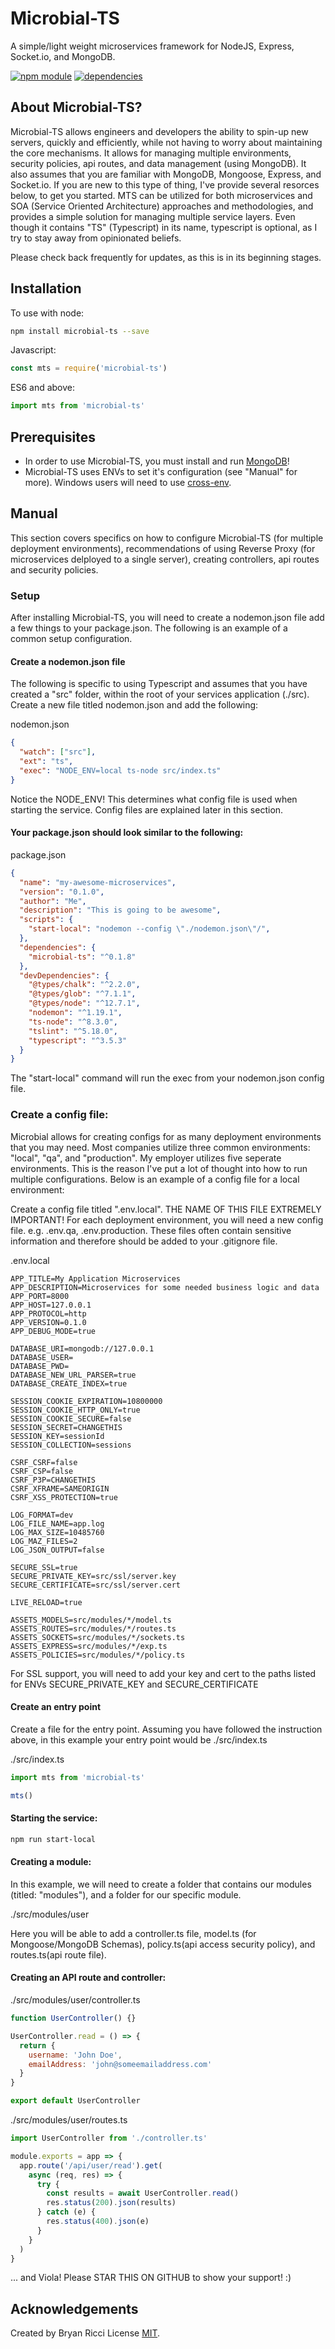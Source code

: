 Microbial-TS
=============
A simple/light weight microservices framework for NodeJS, Express, Socket.io, and MongoDB.

[![npm module](https://img.shields.io/npm/v/microbial-ts/latest.svg)](https://www.npmjs.org/package/microbial-ts)
[![dependencies](https://david-dm.org/riccijs/microbial-ts.svg)](https://david-dm.org/riccijs/microbial-ts)



About Microbial-TS?
----------

Microbial-TS allows engineers and developers the ability to spin-up new servers, quickly and efficiently, while not having
to worry about maintaining the core mechanisms. It allows for managing multiple environments, security policies, api routes, and data management (using MongoDB). It also assumes that you are familiar with MongoDB, Mongoose, Express, and Socket.io. If you are new to this type of thing, I've provide several resorces below, to get you started. MTS can be utilized for both microservices and SOA (Service Oriented Architecture) approaches and methodologies, and provides a simple solution for managing multiple service layers. Even though it contains "TS" (Typescript) in its name, typescript is optional, as I try to stay away from opinionated beliefs. 


Please check back frequently for updates, as this is in its beginning stages. 



Installation
------------

To use with node:

```bash
npm install microbial-ts --save
```

Javascript:

```javascript
const mts = require('microbial-ts')
```

ES6 and above:

```javascript
import mts from 'microbial-ts'
```


Prerequisites
-------------
- In order to use Microbial-TS, you must install and run [MongoDB](https://www.mongodb.com/download-center/community)!
- Microbial-TS uses ENVs to set it's configuration (see "Manual" for more). Windows users will need to use [cross-env](https://www.npmjs.com/package/cross-env).

Manual
-------------
This section covers specifics on how to configure Microbial-TS (for multiple deployment environments), recommendations of using Reverse Proxy (for microservices delployed to a single server), creating controllers, api routes and security policies.

### Setup
After installing Microbial-TS, you will need to create a nodemon.json file add a few things to your package.json. The following is an example of a common setup configuration.

#### Create a nodemon.json file
The following is specific to using Typescript and assumes that you have created a "src" folder, within the root of your services application (./src). Create a new file titled nodemon.json and add the following:

nodemon.json
```json
{
  "watch": ["src"],
  "ext": "ts",
  "exec": "NODE_ENV=local ts-node src/index.ts"
}
```

Notice the NODE_ENV! This determines what config file is used when starting the service. Config files are explained later in this section.

#### Your package.json should look similar to the following:

package.json
```json
{
  "name": "my-awesome-microservices",
  "version": "0.1.0",
  "author": "Me",
  "description": "This is going to be awesome",
  "scripts": {
    "start-local": "nodemon --config \"./nodemon.json\"/",
  },
  "dependencies": {
    "microbial-ts": "^0.1.8"
  },
  "devDependencies": {
    "@types/chalk": "^2.2.0",
    "@types/glob": "^7.1.1",
    "@types/node": "^12.7.1",
    "nodemon": "^1.19.1",
    "ts-node": "^8.3.0",
    "tslint": "^5.18.0",
    "typescript": "^3.5.3"
  }
}

```

The "start-local" command will run the exec from your nodemon.json config file.

### Create a config file:
Microbial allows for creating configs for as many deployment environments that you may need. Most companies utilize three common environments: "local", "qa", and "production". My employer utilizes five seperate environments. This is the reason I've put a lot of thought into how to run multiple configurations. Below is an example of a config file for a local environment:

Create a config file titled ".env.local". THE NAME OF THIS FILE EXTREMELY IMPORTANT! For each deployment environment, you will need a new config file. e.g. .env.qa, .env.production. These files often contain sensitive information and therefore should be added to your .gitignore file.

.env.local
```text
APP_TITLE=My Application Microservices
APP_DESCRIPTION=Microservices for some needed business logic and data
APP_PORT=8000
APP_HOST=127.0.0.1
APP_PROTOCOL=http
APP_VERSION=0.1.0
APP_DEBUG_MODE=true

DATABASE_URI=mongodb://127.0.0.1
DATABASE_USER=
DATABASE_PWD=
DATABASE_NEW_URL_PARSER=true
DATABASE_CREATE_INDEX=true

SESSION_COOKIE_EXPIRATION=10800000
SESSION_COOKIE_HTTP_ONLY=true
SESSION_COOKIE_SECURE=false
SESSION_SECRET=CHANGETHIS
SESSION_KEY=sessionId
SESSION_COLLECTION=sessions

CSRF_CSRF=false
CSRF_CSP=false
CSRF_P3P=CHANGETHIS
CSRF_XFRAME=SAMEORIGIN
CSRF_XSS_PROTECTION=true

LOG_FORMAT=dev
LOG_FILE_NAME=app.log
LOG_MAX_SIZE=10485760
LOG_MAZ_FILES=2
LOG_JSON_OUTPUT=false

SECURE_SSL=true
SECURE_PRIVATE_KEY=src/ssl/server.key
SECURE_CERTIFICATE=src/ssl/server.cert

LIVE_RELOAD=true

ASSETS_MODELS=src/modules/*/model.ts
ASSETS_ROUTES=src/modules/*/routes.ts
ASSETS_SOCKETS=src/modules/*/sockets.ts
ASSETS_EXPRESS=src/modules/*/exp.ts
ASSETS_POLICIES=src/modules/*/policy.ts
```
For SSL support, you will need to add your key and cert to the paths listed for ENVs SECURE_PRIVATE_KEY and SECURE_CERTIFICATE

#### Create an entry point
Create a file for the entry point. Assuming you have followed the instruction above, in this example your entry point would be ./src/index.ts

./src/index.ts
```js
import mts from 'microbial-ts'

mts()
```

#### Starting the service:
```bash
npm run start-local
```

#### Creating a module:
In this example, we will need to create a folder that contains our modules (titled: "modules"), and a folder for our specific module.

./src/modules/user

Here you will be able to add a controller.ts file, model.ts (for Mongoose/MongoDB Schemas), policy.ts(api access security policy), and routes.ts(api route file).

#### Creating an API route and controller:

./src/modules/user/controller.ts
```js
function UserController() {}

UserController.read = () => {
  return {
    username: 'John Doe',
    emailAddress: 'john@someemailaddress.com'
  }
}

export default UserController
```

./src/modules/user/routes.ts
```javascript
import UserController from './controller.ts'

module.exports = app => {
  app.route('/api/user/read').get(
    async (req, res) => {
      try {
        const results = await UserController.read()
        res.status(200).json(results)
      } catch (e) {
        res.status(400).json(e)
      }
    }
  )
}
```

... and Viola! Please STAR THIS ON GITHUB to show your support! :)

Acknowledgements
-----------------

Created by Bryan Ricci
License [MIT](https://opensource.org/licenses/MIT).

